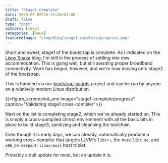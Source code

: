 ```yaml
---
title: "Stage1 Complete"
date: 2020-08-08T15:15:04+01:00
draft: false
type: "post"
authors: [ikey]
categories: [news]
featuredImage: "/img/blog/stage1-complete/progress.png"
---
```


Short and sweet, stage1 of the bootstrap is complete. As I indicated on the [Lispy Snake](https://lispysnake.com/blog/2020/08/03/status-update/) blog,
I'm still in the process of settling into new accommodation. This is going well, but still awaiting proper
broadband connectivity. Work has begun, however, and we're now moving onto stage2 of the bootstrap.

<!--more-->

This is handled via our [bootstrap-scripts](https://github.com/serpent-linux/bootstrap-scripts) project
and can be run by anyone on a relatively modern Linux distribution.

{{<figure_screenshot_one image="stage1-complete/progress" caption="Validating stage1 cross-compiler">}}

Next on the list is completing stage2, which we've already started on. This is simply a cross-compiled
chroot environment with all the basic bits in place to build stage3, sanitizing and cleansing the toolchain.

Even though it is early days, we can already, automatically produce a working cross-compiler that targets
LLVM's `libc++`, the musl `libc.so`, and `x86_64-serpent-linux-musl` host triplet.

Probably a dull update for most, but an update it is.
